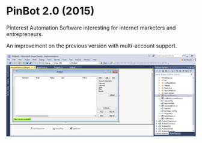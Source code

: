 # PinBot 2.0 (2015)

Pinterest Automation Software interesting for internet marketers and entrepreneurs. 

An improvement on the previous version with multi-account support.

![](demo.png)
